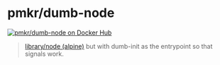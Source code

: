 # pmkr/dumb-node

[![pmkr/dumb-node on Docker Hub](https://img.shields.io/badge/Docker%20Hub-Hosted-blue.svg)](https://hub.docker.com/r/pmkr/dumb-node)

> [library/node (alpine)](https://hub.docker.com/_/node) but with dumb-init as the entrypoint so that signals work.
